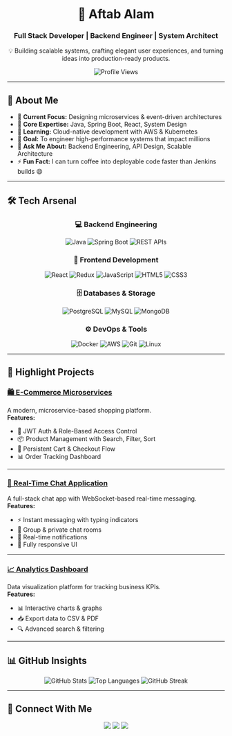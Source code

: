 <!-- Profile Header -->
<h1 align="center">🚀 Aftab Alam</h1>
<h3 align="center">Full Stack Developer | Backend Engineer | System Architect</h3>

<p align="center">
💡 Building scalable systems, crafting elegant user experiences, and turning ideas into production-ready products.  
</p>

<p align="center">
  <img src="https://komarev.com/ghpvc/?username=theaftabalam&color=blue&style=for-the-badge" alt="Profile Views"/>
</p>

---

## 🧭 About Me  

- 🔭 **Current Focus:** Designing microservices & event-driven architectures  
- 🧩 **Core Expertise:** Java, Spring Boot, React, System Design  
- 🌱 **Learning:** Cloud-native development with AWS & Kubernetes  
- 🎯 **Goal:** To engineer high-performance systems that impact millions  
- 💬 **Ask Me About:** Backend Engineering, API Design, Scalable Architecture  
- ⚡ **Fun Fact:** I can turn coffee into deployable code faster than Jenkins builds 😄  

---

## 🛠️ Tech Arsenal  

<div align="center">

### 💻 Backend Engineering  
![Java](https://img.shields.io/badge/Java-ED8B00?logo=java&logoColor=white&style=for-the-badge)
![Spring Boot](https://img.shields.io/badge/Spring_Boot-6DB33F?logo=springboot&logoColor=white&style=for-the-badge)
![REST APIs](https://img.shields.io/badge/REST-02569B?logo=rest&logoColor=white&style=for-the-badge)

### 🎨 Frontend Development  
![React](https://img.shields.io/badge/React-61DAFB?logo=react&logoColor=black&style=for-the-badge)
![Redux](https://img.shields.io/badge/Redux-764ABC?logo=redux&logoColor=white&style=for-the-badge)
![JavaScript](https://img.shields.io/badge/JavaScript-F7DF1E?logo=javascript&logoColor=black&style=for-the-badge)
![HTML5](https://img.shields.io/badge/HTML5-E34F26?logo=html5&logoColor=white&style=for-the-badge)
![CSS3](https://img.shields.io/badge/CSS3-1572B6?logo=css3&logoColor=white&style=for-the-badge)

### 🗄️ Databases & Storage  
![PostgreSQL](https://img.shields.io/badge/PostgreSQL-336791?logo=postgresql&logoColor=white&style=for-the-badge)
![MySQL](https://img.shields.io/badge/MySQL-005C84?logo=mysql&logoColor=white&style=for-the-badge)
![MongoDB](https://img.shields.io/badge/MongoDB-4EA94B?logo=mongodb&logoColor=white&style=for-the-badge)

### ⚙️ DevOps & Tools  
![Docker](https://img.shields.io/badge/Docker-2496ED?logo=docker&logoColor=white&style=for-the-badge)
![AWS](https://img.shields.io/badge/AWS-FF9900?logo=amazonaws&logoColor=white&style=for-the-badge)
![Git](https://img.shields.io/badge/Git-F05032?logo=git&logoColor=white&style=for-the-badge)
![Linux](https://img.shields.io/badge/Linux-FCC624?logo=linux&logoColor=black&style=for-the-badge)

</div>

---

## 🚀 Highlight Projects  

### [🛍 E-Commerce Microservices](https://github.com/theaftabalam/e-commerce)  
A modern, microservice-based shopping platform.  
**Features:**  
- 🔐 JWT Auth & Role-Based Access Control  
- 📦 Product Management with Search, Filter, Sort  
- 🛒 Persistent Cart & Checkout Flow  
- 📊 Order Tracking Dashboard  

---

### [📡 Real-Time Chat Application](#)  
A full-stack chat app with WebSocket-based real-time messaging.  
**Features:**  
- ⚡ Instant messaging with typing indicators  
- 👥 Group & private chat rooms  
- 🔔 Real-time notifications  
- 📱 Fully responsive UI  

---

### [📈 Analytics Dashboard](#)  
Data visualization platform for tracking business KPIs.  
**Features:**  
- 📊 Interactive charts & graphs  
- 📥 Export data to CSV & PDF  
- 🔍 Advanced search & filtering  

---

## 📊 GitHub Insights  

<div align="center">

![GitHub Stats](https://github-readme-stats.vercel.app/api?username=theaftabalam&show_icons=true&bg_color=2E3440&title_color=88C0D0&text_color=ECEFF4&icon_color=8FBCBB&hide_title=true)
![Top Languages](https://github-readme-stats.vercel.app/api/top-langs/?username=theaftabalam&layout=compact&bg_color=2E3440&title_color=88C0D0&text_color=ECEFF4&hide_title=true)
![GitHub Streak](https://github-readme-streak-stats-eight.vercel.app/?user=TheAftabAlam&theme=dracula)

</div>

---

## 🤝 Connect With Me  

<p align="center">
  <a href="https://www.linkedin.com/in/theaftabalam"><img src="https://img.shields.io/badge/LinkedIn-0A66C2?logo=linkedin&logoColor=white&style=for-the-badge"/></a>
  <a href="mailto:aftabalam.dev@gmail.com"><img src="https://img.shields.io/badge/Email-D14836?logo=gmail&logoColor=white&style=for-the-badge"/></a>
  <a href="https://github.com/theaftabalam"><img src="https://img.shields.io/badge/GitHub-171515?logo=github&logoColor=white&style=for-the-badge"/></a>
</p>

